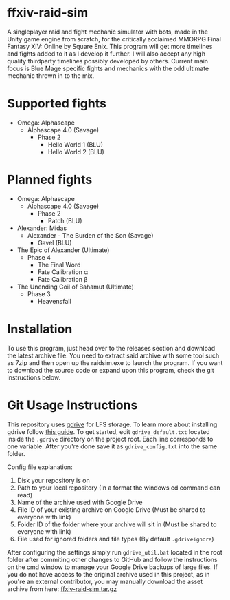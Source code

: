 # ffxiv-raid-sim

A singleplayer raid and fight mechanic simulator with bots, made in the Unity game engine from scratch, for the critically acclaimed MMORPG Final Fantasy XIV: Online by Square Enix. This program will get more timelines and fights added to it as I develop it further. I will also accept any high quality thirdparty timelines possibly developed by others. Current main focus is Blue Mage specific fights and mechanics with the odd ultimate mechanic thrown in to the mix.

# Supported fights

- Omega: Alphascape
	- Alphascape 4.0 (Savage)
		- Phase 2
			- Hello World 1 (BLU)
			- Hello World 2 (BLU)

# Planned fights

- Omega: Alphascape
	- Alphascape 4.0 (Savage)
		- Phase 2
			- Patch (BLU)
- Alexander: Midas
	- Alexander - The Burden of the Son (Savage)
		- Gavel (BLU)
- The Epic of Alexander (Ultimate)
	- Phase 4
		- The Final Word
		- Fate Calibration α
		- Fate Calibration β
- The Unending Coil of Bahamut (Ultimate)
	- Phase 3
		- Heavensfall

# Installation

To use this program, just head over to the releases section and download the latest archive file. You need to extract said archive with some tool such as 7zip and then open up the raidsim.exe to launch the program. If you want to download the source code or expand upon this program, check the git instructions below.

# Git Usage Instructions

This repository uses [gdrive](https://github.com/prasmussen/gdrive) for LFS storage. To learn more about installing gdrive follow [this guide](https://medium.com/machine-learning-intuition/tutorial-storing-large-a-i-models-with-gdrive-don-t-use-git-lfs-a1aaccdc5b26). To get started, edit `gdrive_default.txt` located inside the `.gdrive` directory on the project root. Each line corresponds to one variable. After you're done save it as `gdrive_config.txt` into the same folder.

Config file explanation:
1. Disk your repository is on
2. Path to your local repository (In a format the windows cd command can read)
3. Name of the archive used with Google Drive
4. File ID of your existing archive on Google Drive (Must be shared to everyone with link)
5. Folder ID of the folder where your archive will sit in (Must be shared to everyone with link)
6. File used for ignored folders and file types (By default `.gdriveignore`)

After configuring the settings simply run `gdrive_util.bat` located in the root folder after commiting other changes to GitHub and follow the instructions on the cmd window to manage your Google Drive backups of large files. If you do not have access to the original archive used in this project, as in you're an external contributor, you may manually download the asset archive from here: [ffxiv-raid-sim.tar.gz](https://drive.google.com/file/d/1ybYaJ8LGnHwY5jeCv1Zr6B5fT7FHL51i/view?usp=drive_link)
